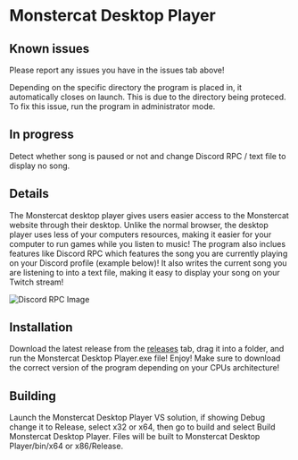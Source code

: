 # Monstercat Desktop Player
## Known issues
Please report any issues you have in the issues tab above!

Depending on the specific directory the program is placed in, it automatically closes on launch. This is due to the directory being proteced. To fix this issue, run the program in administrator mode.

## In progress
Detect whether song is paused or not and change Discord RPC / text file to display no song.

## Details
The Monstercat desktop player gives users easier access to the Monstercat website through their desktop. Unlike the normal browser, the desktop player uses less of your computers resources, making it easier for your computer to run games while you listen to music! The program also inclues features like Discord RPC which features the song you are currently playing on your Discord profile (example below)! It also writes the current song you are listening to into a text file, making it easy to display your song on your Twitch stream!

![Discord RPC Image](https://i.imgur.com/uxKxcjS.png)

## Installation
Download the latest release from the [releases](https://github.com/Xuxiym/Monstecat-Desktop-Player/releases) tab, drag it into a folder, and run the Monstercat Desktop Player.exe file! Enjoy! Make sure to download the correct version of the program depending on your CPUs architecture!

## Building
Launch the Monstercat Desktop Player VS solution, if showing Debug change it to Release, select x32 or x64, then go to build and select Build Monstercat Desktop Player. Files will be built to Monstercat Desktop Player/bin/x64 or x86/Release.